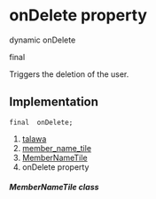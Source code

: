 
<div>

# onDelete property

</div>


dynamic  onDelete


final




Triggers the deletion of the user.



## Implementation

``` language-dart
final  onDelete;
```







1.  [talawa](../../index.html)
2.  [member_name_tile](../../widgets_member_name_tile/)
3.  [MemberNameTile](../../widgets_member_name_tile/MemberNameTile-class.html)
4.  onDelete property

##### MemberNameTile class







